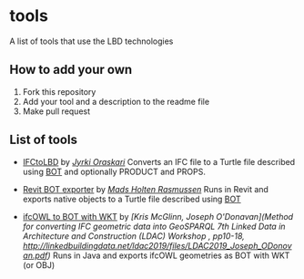 # tools
A list of tools that use the LBD technologies


## How to add your own
1. Fork this repository
2. Add your tool and a description to the readme file
3. Make pull request

## List of tools
* [IFCtoLBD](https://github.com/jyrkioraskari/IFCtoLBD) by *[Jyrki Oraskari](https://www.researchgate.net/profile/Jyrki_Oraskari)*
Converts an IFC file to a Turtle file described using [BOT](https://github.com/w3c-lbd-cg/bot) and optionally PRODUCT and PROPS.

* [Revit BOT exporter](https://github.com/MadsHolten/revit-bot-exporter) by *[Mads Holten Rasmussen](https://www.researchgate.net/profile/Mads_Holten_Rasmussen)*
Runs in Revit and exports native objects to a Turtle file described using [BOT](https://github.com/w3c-lbd-cg/bot)

* [ifcOWL to BOT with WKT](https://github.com/kmcglinn/fcOwl2IfcOwlGeo/tree/master/IfcOwl2IfcOwlGeo) by *[Kris McGlinn, Joseph O'Donavan](Method for converting IFC geometric data into GeoSPARQL 7th Linked Data in Architecture and Construction (LDAC) Workshop , pp10-18, http://linkedbuildingdata.net/ldac2019/files/LDAC2019_Joseph_ODonovan.pdf)*
Runs in Java and exports ifcOWL geometries as BOT with WKT (or OBJ) 
